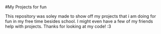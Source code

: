 #My Projects for fun

This repository was soley made to show off my projects that i am
doing for fun in my free time besides school. I might even have a
few of my friends help with projects. Thanks for looking at my code!
:3
